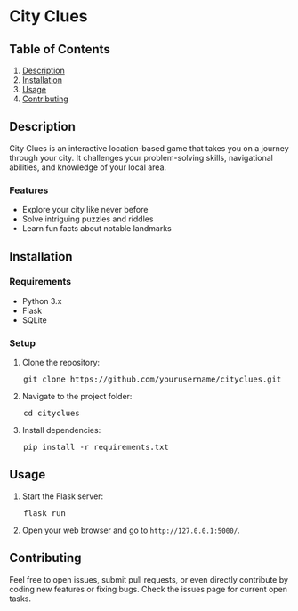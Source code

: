 # City Clues

## Table of Contents
1. [Description](#description)
2. [Installation](#installation)
3. [Usage](#usage)
4. [Contributing](#contributing)

## Description
City Clues is an interactive location-based game that takes you on a journey through your city. It challenges your problem-solving skills, navigational abilities, and knowledge of your local area.

### Features
* Explore your city like never before
* Solve intriguing puzzles and riddles
* Learn fun facts about notable landmarks

## Installation

### Requirements
* Python 3.x
* Flask
* SQLite

### Setup
1. Clone the repository:
<pre>
   git clone https://github.com/yourusername/cityclues.git
</pre>
2. Navigate to the project folder:
<pre>
   cd cityclues
</pre>
3. Install dependencies:
<pre>
   pip install -r requirements.txt
</pre>

## Usage
1. Start the Flask server:
<pre>
   flask run
</pre>
2. Open your web browser and go to `http://127.0.0.1:5000/`.

## Contributing
Feel free to open issues, submit pull requests, or even directly contribute by coding new features or fixing bugs. Check the issues page for current open tasks.

